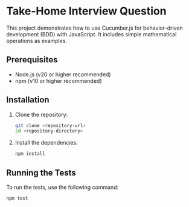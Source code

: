 # Take-Home Interview Question

This project demonstrates how to use Cucumber.js for behavior-driven development (BDD) with JavaScript. It includes simple mathematical operations as examples.

## Prerequisites

- Node.js (v20 or higher recommended)
- npm (v10 or higher recommended)

## Installation

1. Clone the repository:

   ```sh
   git clone <repository-url>
   cd <repository-directory>
   ```

2. Install the dependencies:
   ```sh
   npm install
   ```

## Running the Tests

To run the tests, use the following command:

```sh
npm test
```
